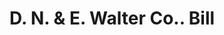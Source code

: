 ---
doi: 10.7916/D81V6S0R
date_other: '1900'
date_other_textual: 1900-1909
form: printed ephemera
genre:
- Invoices
name:
- D. N. & E. Walter Co.
object_in_context_url: https://biggert.cul.columbia.edu/items/view/ave_biggert_00027
subject_hierarchical_geographic:
- San Francisco, California, United States
subject_name:
- D. N. & E. Walter Co.
title: D. N. & E. Walter Co.. Bill
sort_title: D. N. & E. Walter Co.. Bill
call_number: ave_biggert_00027
coordinates:
- 37.78333333333333,-122.41666666666667
pid: ave_biggert_00027
identifiers: ave_biggert_00027
permalink: /biggert/ave_biggert_00027/
layout: iiif-image-page
---